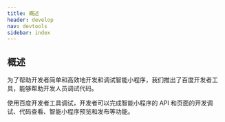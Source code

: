 ```yaml
---
title: 概述
header: develop
nav: devtools
sidebar: index
---
```


概述
-----

为了帮助开发者简单和高效地开发和调试智能小程序，我们推出了百度开发者工具，能够帮助开发人员调试代码。

使用百度开发者工具调试，开发者可以完成智能小程序的 API 和页面的开发调试、代码查看、智能小程序预览和发布等功能。
